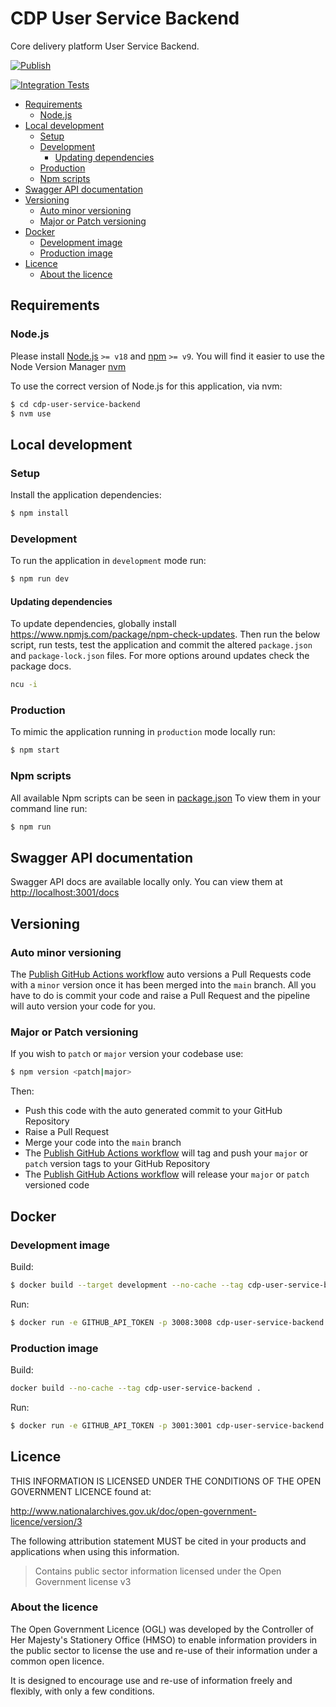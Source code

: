# CDP User Service Backend

Core delivery platform User Service Backend.

[![Publish](https://github.com/DEFRA/cdp-user-service-backend/actions/workflows/publish.yml/badge.svg)](https://github.com/DEFRA/cdp-user-service-backend/actions/workflows/publish.yml)

[![Integration Tests](https://github.com/DEFRA/cdp-user-service-backend/actions/workflows/integration-tests.yml/badge.svg)](https://github.com/DEFRA/cdp-user-service-backend/actions/workflows/integration-tests.yml)

- [Requirements](#requirements)
  - [Node.js](#nodejs)
- [Local development](#local-development)
  - [Setup](#setup)
  - [Development](#development)
    - [Updating dependencies](#updating-dependencies)
  - [Production](#production)
  - [Npm scripts](#npm-scripts)
- [Swagger API documentation](#swagger-api-documentation)
- [Versioning](#versioning)
  - [Auto minor versioning](#auto-minor-versioning)
  - [Major or Patch versioning](#major-or-patch-versioning)
- [Docker](#docker)
  - [Development image](#development-image)
  - [Production image](#production-image)
- [Licence](#licence)
  - [About the licence](#about-the-licence)

## Requirements

### Node.js

Please install [Node.js](http://nodejs.org/) `>= v18` and [npm](https://nodejs.org/) `>= v9`. You will find it
easier to use the Node Version Manager [nvm](https://github.com/creationix/nvm)

To use the correct version of Node.js for this application, via nvm:

```bash
$ cd cdp-user-service-backend
$ nvm use
```

## Local development

### Setup

Install the application dependencies:

```bash
$ npm install
```

### Development

To run the application in `development` mode run:

```bash
$ npm run dev
```

#### Updating dependencies

To update dependencies, globally install https://www.npmjs.com/package/npm-check-updates. Then run the below script,
run tests, test the application and commit the altered `package.json` and `package-lock.json` files. For more
options around updates check the package docs.

```bash
ncu -i
```

### Production

To mimic the application running in `production` mode locally run:

```bash
$ npm start
```

### Npm scripts

All available Npm scripts can be seen in [package.json](./package.json)
To view them in your command line run:

```bash
$ npm run
```

## Swagger API documentation

Swagger API docs are available locally only. You can view them
at [http://localhost:3001/docs](http://localhost:3001/docs)

## Versioning

### Auto minor versioning

The [Publish GitHub Actions workflow](./.github/workflows/publish.yml) auto versions a Pull Requests code with a `minor`
version once it has been merged into the `main` branch.
All you have to do is commit your code and raise a Pull Request and the pipeline will auto version your code for you.

### Major or Patch versioning

If you wish to `patch` or `major` version your codebase use:

```bash
$ npm version <patch|major>
```

Then:

- Push this code with the auto generated commit to your GitHub Repository
- Raise a Pull Request
- Merge your code into the `main` branch
- The [Publish GitHub Actions workflow](./.github/workflows/publish.yml) will tag and push your `major` or `patch`
  version tags to your GitHub Repository
- The [Publish GitHub Actions workflow](./.github/workflows/publish.yml) will release your `major` or `patch`
  versioned code

## Docker

### Development image

Build:

```bash
$ docker build --target development --no-cache --tag cdp-user-service-backend:development .
```

Run:

```bash
$ docker run -e GITHUB_API_TOKEN -p 3008:3008 cdp-user-service-backend:development
```

### Production image

Build:

```bash
docker build --no-cache --tag cdp-user-service-backend .
```

Run:

```bash
$ docker run -e GITHUB_API_TOKEN -p 3001:3001 cdp-user-service-backend
```

## Licence

THIS INFORMATION IS LICENSED UNDER THE CONDITIONS OF THE OPEN GOVERNMENT LICENCE found at:

<http://www.nationalarchives.gov.uk/doc/open-government-licence/version/3>

The following attribution statement MUST be cited in your products and applications when using this information.

> Contains public sector information licensed under the Open Government license v3

### About the licence

The Open Government Licence (OGL) was developed by the Controller of Her Majesty's Stationery Office (HMSO) to enable
information providers in the public sector to license the use and re-use of their information under a common open
licence.

It is designed to encourage use and re-use of information freely and flexibly, with only a few conditions.
